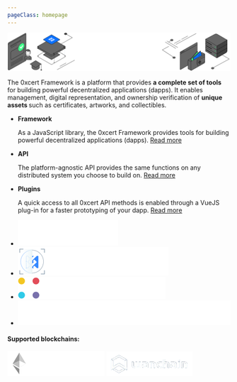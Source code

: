 ```yaml
---
pageClass: homepage
---
```


![0xcert](/hero-image.svg)

<div class="intro">
  <p>
    The 0xcert Framework is a platform that provides <strong>a complete set of tools</strong> for building powerful decentralized applications (dapps). It enables management, digital representation, and ownership verification of <strong>unique assets </strong> such as certificates, artworks, and collectibles.
  </p>
</div>

<ul class="features">
  <li>
    <strong>Framework</strong>
    <p>
      As a JavaScript library, the 0xcert Framework provides tools for building powerful decentralized applications (dapps). 
      <a href="/guide/introduction.html">Read more</a>
    </p>
  </li>
  <li>
    <strong>API</strong>
    <p>
      The platform-agnostic API provides the same functions on any distributed system you choose to build on. 
      <a href="/api/core.html">Read more</a>
    </p>
  </li>
  <li>
    <strong>Plugins</strong>
    <p>
      A quick access to all 0xcert API methods is enabled through a VueJS plug-in for a faster prototyping of your dapp.
      <a href="/plugins/vuejs.html">Read more</a>
    </p>
  </li>
</ul>

<ul class="products">
  <li>
    <a href="https://0xcert.org" target="_blank">
      <img src="/logo_0xcert.svg"/>
    </a>
  </li>
  <li>
    <a href="https://erc721validator.org" target="_blank">
      <img src="/logo_validator.svg"/>
    </a>
  </li>
  <li>
    <a href="https://swapmarket.com" target="_blank">
      <img src="/logo_swapmarket.svg"/>
    </a>
  </li>
  <li>
    <a href="https://nonfungiblealliance.org" target="_blank">
      <img src="/logo_alliance.svg"/>
    </a>
  </li>
</ul>

<div class="blockchains">
  <h4>Supported blockchains:</h4>  
  <img src="/ethereum.png"/>
  <img src="/wanchain.png"/>
</div>
